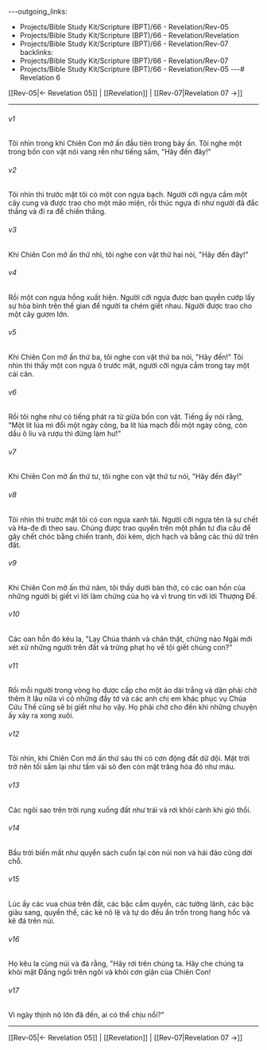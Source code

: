 ---outgoing_links:
  - Projects/Bible Study Kit/Scripture (BPT)/66 - Revelation/Rev-05
  - Projects/Bible Study Kit/Scripture (BPT)/66 - Revelation/Revelation
  - Projects/Bible Study Kit/Scripture (BPT)/66 - Revelation/Rev-07
backlinks:
  - Projects/Bible Study Kit/Scripture (BPT)/66 - Revelation/Rev-07
  - Projects/Bible Study Kit/Scripture (BPT)/66 - Revelation/Rev-05
---# Revelation 6

[[Rev-05|← Revelation 05]] | [[Revelation]] | [[Rev-07|Revelation 07 →]]
***



###### v1 
Tôi nhìn trong khi Chiên Con mở ấn đầu tiên trong bảy ấn. Tôi nghe một trong bốn con vật nói vang rền như tiếng sấm, "Hãy đến đây!" 

###### v2 
Tôi nhìn thì trước mặt tôi có một con ngựa bạch. Người cỡi ngựa cầm một cây cung và được trao cho một mão miện, rồi thúc ngựa đi như người đã đắc thắng và đi ra để chiến thắng. 

###### v3 
Khi Chiên Con mở ấn thứ nhì, tôi nghe con vật thứ hai nói, "Hãy đến đây!" 

###### v4 
Rồi một con ngựa hồng xuất hiện. Người cỡi ngựa được ban quyền cướp lấy sự hòa bình trên thế gian để người ta chém giết nhau. Người được trao cho một cây gươm lớn. 

###### v5 
Khi Chiên Con mở ấn thứ ba, tôi nghe con vật thứ ba nói, "Hãy đến!" Tôi nhìn thì thấy một con ngựa ô trước mặt, người cỡi ngựa cầm trong tay một cái cân. 

###### v6 
Rồi tôi nghe như có tiếng phát ra từ giữa bốn con vật. Tiếng ấy nói rằng, "Một lít lúa mì đổi một ngày công, ba lít lúa mạch đổi một ngày công, còn dầu ô liu và rượu thì đừng làm hư!" 

###### v7 
Khi Chiên Con mở ấn thứ tư, tôi nghe con vật thứ tư nói, "Hãy đến đây!" 

###### v8 
Tôi nhìn thì trước mặt tôi có con ngựa xanh tái. Người cỡi ngựa tên là sự chết và Ha-đe đi theo sau. Chúng được trao quyền trên một phần tư địa cầu để gây chết chóc bằng chiến tranh, đói kém, dịch hạch và bằng các thú dữ trên đất. 

###### v9 
Khi Chiên Con mở ấn thứ năm, tôi thấy dưới bàn thờ, có các oan hồn của những người bị giết vì lời làm chứng của họ và vì trung tín với lời Thượng Đế. 

###### v10 
Các oan hồn đó kêu la, "Lạy Chúa thánh và chân thật, chừng nào Ngài mới xét xử những người trên đất và trừng phạt họ về tội giết chúng con?" 

###### v11 
Rồi mỗi người trong vòng họ được cấp cho một áo dài trắng và dặn phải chờ thêm ít lâu nữa vì có những đầy tớ và các anh chị em khác phục vụ Chúa Cứu Thế cũng sẽ bị giết như họ vậy. Họ phải chờ cho đến khi những chuyện ấy xảy ra xong xuôi. 

###### v12 
Tôi nhìn, khi Chiên Con mở ấn thứ sáu thì có cơn động đất dữ dội. Mặt trời trở nên tối sầm lại như tấm vải sô đen còn mặt trăng hóa đỏ như máu. 

###### v13 
Các ngôi sao trên trời rụng xuống đất như trái vả rơi khỏi cành khi gió thổi. 

###### v14 
Bầu trời biến mất như quyển sách cuốn lại còn núi non và hải đảo cũng dời chỗ. 

###### v15 
Lúc ấy các vua chúa trên đất, các bậc cầm quyền, các tướng lãnh, các bậc giàu sang, quyền thế, các kẻ nô lệ và tự do đều ẩn trốn trong hang hốc và kẽ đá trên núi. 

###### v16 
Họ kêu la cùng núi và đá rằng, "Hãy rơi trên chúng ta. Hãy che chúng ta khỏi mặt Đấng ngồi trên ngôi và khỏi cơn giận của Chiên Con! 

###### v17 
Vì ngày thịnh nộ lớn đã đến, ai có thể chịu nổi?"

***
[[Rev-05|← Revelation 05]] | [[Revelation]] | [[Rev-07|Revelation 07 →]]
